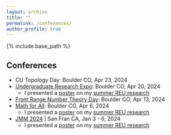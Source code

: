 ```yaml
---
layout: archive
title: ""
permalink: /conferences/
author_profile: true
---
```


{% include base_path %}

## Conferences
* CU Topology Day: Boulder CO, Apr 23, 2024
* <a href = "https://calendar.colorado.edu/event/undergraduate-research-expo">Undergraduate Research Expo</a>: Boulder CO, Apr 20, 2024
  * I presented a [poster](/files/Poster.pdf) on my <a href="https://clydekertzer.com/papers/">summer REU research</a>
* <a href="https://sites.google.com/view/frontrangenumbertheoryday/home?authuser=0">Front Range Number Theory Day</a>: Boulder CO, Apr 13, 2024
* <a href="https://sites.google.com/view/mathforallnola/satellite-conference/boulder-co?authuser=0">Math for All</a>: Boulder CO, Apr 6, 2024
  * I presented a [poster](/files/Poster.pdf) on my <a href="https://clydekertzer.com/papers/">summer REU research</a>
* <a href="https://meetings.ams.org/math/jmm2024/meetingapp.cgi/Paper/28472">JMM 2024</a> &#124; San Fran CA, Jan 3 - 6, 2024
  * I presented a [poster](/files/Poster.pdf) on my <a href="https://clydekertzer.com/papers/">summer REU research</a>


